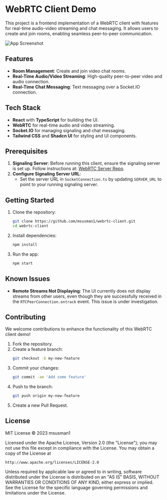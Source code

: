 # WebRTC Client Demo

This project is a frontend implementation of a WebRTC client with features for real-time audio-video streaming and chat messaging. It allows users to create and join rooms, enabling seamless peer-to-peer communication. 

![App Screenshot](https://github.com/msusman1/webrtc-client/media/app_screenshot.png)

## Features

- **Room Management**: Create and join video chat rooms.
- **Real-Time Audio/Video Streaming**: High-quality peer-to-peer video and audio connection.
- **Real-Time Chat Messaging**: Text messaging over a Socket.IO connection.

## Tech Stack

- **React** with **TypeScript** for building the UI.
- **WebRTC** for real-time audio and video streaming.
- **Socket.IO** for managing signaling and chat messaging.
- **Tailwind CSS** and **Shadcn UI** for styling and UI components.

## Prerequisites

1. **Signaling Server**: Before running this client, ensure the signaling server is set up. Follow instructions at: [WebRTC Server Repo](https://github.com/msusman1/webrtc-server).
2. **Configure Signaling Server URL**:
   - Set the server URL in `SocketConnection.ts` by updating `SERVER_URL` to point to your running signaling server.

## Getting Started

1. Clone the repository:
   ```bash
   git clone https://github.com/msusman1/webrtc-client.git
   cd webrtc-client
   ```

2. Install dependencies:
   ```bash
   npm install
   ```

3. Run the app:
   ```bash
   npm start
   ```

## Known Issues

- **Remote Streams Not Displaying**: The UI currently does not display streams from other users, even though they are successfully received in the `RTCPeerConnection.ontrack` event. This issue is under investigation.

## Contributing

We welcome contributions to enhance the functionality of this WebRTC client demo!

1. Fork the repository.
2. Create a feature branch:
   ```bash
   git checkout -b my-new-feature
   ```
3. Commit your changes:
   ```bash
   git commit -am 'Add some feature'
   ```
4. Push to the branch:
   ```bash
   git push origin my-new-feature
   ```
5. Create a new Pull Request.

## License

MIT License © 2023 msusman1

Licensed under the Apache License, Version 2.0 (the "License");
you may not use this file except in compliance with the License.
You may obtain a copy of the License at

    http://www.apache.org/licenses/LICENSE-2.0
Unless required by applicable law or agreed to in writing, software
distributed under the License is distributed on an "AS IS" BASIS,
WITHOUT WARRANTIES OR CONDITIONS OF ANY KIND, either express or implied.
See the License for the specific language governing permissions and
limitations under the License.
